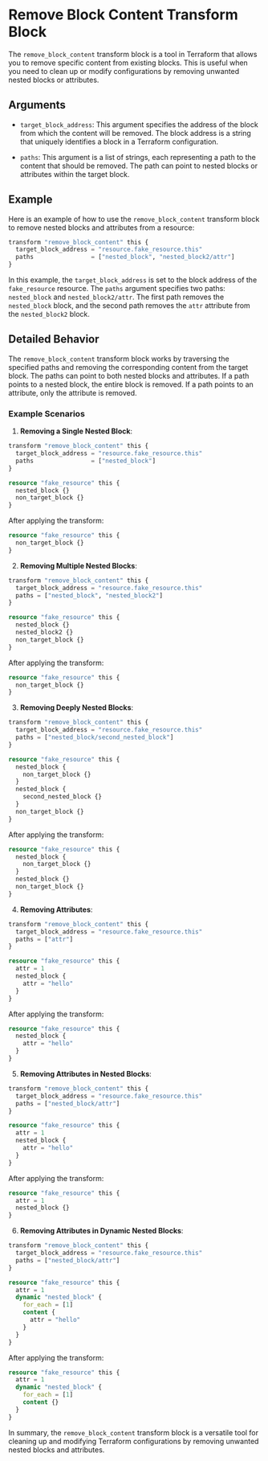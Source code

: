 # Remove Block Content Transform Block

The `remove_block_content` transform block is a tool in Terraform that allows you to remove specific content from existing blocks. This is useful when you need to clean up or modify configurations by removing unwanted nested blocks or attributes.

## Arguments

- `target_block_address`: This argument specifies the address of the block from which the content will be removed. The block address is a string that uniquely identifies a block in a Terraform configuration.

- `paths`: This argument is a list of strings, each representing a path to the content that should be removed. The path can point to nested blocks or attributes within the target block.

## Example

Here is an example of how to use the `remove_block_content` transform block to remove nested blocks and attributes from a resource:

```terraform
transform "remove_block_content" this {
  target_block_address = "resource.fake_resource.this"
  paths                = ["nested_block", "nested_block2/attr"]
}
```

In this example, the `target_block_address` is set to the block address of the `fake_resource` resource. The `paths` argument specifies two paths: `nested_block` and `nested_block2/attr`. The first path removes the `nested_block` block, and the second path removes the `attr` attribute from the `nested_block2` block.

## Detailed Behavior

The `remove_block_content` transform block works by traversing the specified paths and removing the corresponding content from the target block. The paths can point to both nested blocks and attributes. If a path points to a nested block, the entire block is removed. If a path points to an attribute, only the attribute is removed.

### Example Scenarios

1. **Removing a Single Nested Block**:
```terraform
transform "remove_block_content" this {
  target_block_address = "resource.fake_resource.this"
  paths                = ["nested_block"]
}
```

```terraform
resource "fake_resource" this {
  nested_block {}
  non_target_block {}
}
```

After applying the transform:
```terraform
resource "fake_resource" this {
  non_target_block {}
}
```

2. **Removing Multiple Nested Blocks**:
```terraform
transform "remove_block_content" this {
  target_block_address = "resource.fake_resource.this"
  paths = ["nested_block", "nested_block2"]
}
```

```terraform
resource "fake_resource" this {
  nested_block {}
  nested_block2 {}
  non_target_block {}
}
```

After applying the transform:
```terraform
resource "fake_resource" this {
  non_target_block {}
}
```

3. **Removing Deeply Nested Blocks**:
```terraform
transform "remove_block_content" this {
  target_block_address = "resource.fake_resource.this"
  paths = ["nested_block/second_nested_block"]
}
```

```terraform
resource "fake_resource" this {
  nested_block {
    non_target_block {}
  }
  nested_block {
    second_nested_block {}
  }
  non_target_block {}
}
```

After applying the transform:
```terraform
resource "fake_resource" this {
  nested_block {
    non_target_block {}
  }
  nested_block {}
  non_target_block {}
}
```

4. **Removing Attributes**:
```terraform
transform "remove_block_content" this {
  target_block_address = "resource.fake_resource.this"
  paths = ["attr"]
}
```

```terraform
resource "fake_resource" this {
  attr = 1
  nested_block {
    attr = "hello"
  }
}
```

After applying the transform:
```terraform
resource "fake_resource" this {
  nested_block {
    attr = "hello"
  }
}
```

5. **Removing Attributes in Nested Blocks**:
```terraform
transform "remove_block_content" this {
  target_block_address = "resource.fake_resource.this"
  paths = ["nested_block/attr"]
}
```

```terraform
resource "fake_resource" this {
  attr = 1
  nested_block {
    attr = "hello"
  }
}
```

After applying the transform:
```terraform
resource "fake_resource" this {
  attr = 1
  nested_block {}
}
```

6. **Removing Attributes in Dynamic Nested Blocks**:
```terraform
transform "remove_block_content" this {
  target_block_address = "resource.fake_resource.this"
  paths = ["nested_block/attr"]
}
```

```terraform
resource "fake_resource" this {
  attr = 1
  dynamic "nested_block" {
    for_each = [1]
    content {
      attr = "hello"
    }
  }
}
```

After applying the transform:
```terraform
resource "fake_resource" this {
  attr = 1
  dynamic "nested_block" {
    for_each = [1]
    content {}
  }
}
```

In summary, the `remove_block_content` transform block is a versatile tool for cleaning up and modifying Terraform configurations by removing unwanted nested blocks and attributes.